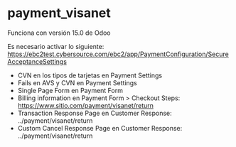 # payment_visanet

Funciona con versión 15.0 de Odoo

Es necesario activar lo siguiente:
https://ebc2test.cybersource.com/ebc2/app/PaymentConfiguration/SecureAcceptanceSettings
* CVN en los tipos de tarjetas en Payment Settings
* Fails en AVS y CVN en Payment Settings
* Single Page Form en Payment Form
* Billing information en Payment Form > Checkout Steps: https://www.sitio.com/payment/visanet/return
* Transaction Response Page en Customer Response:  ../payment/visanet/return
* Custom Cancel Response Page en Customer Response: ../payment/visanet/return
